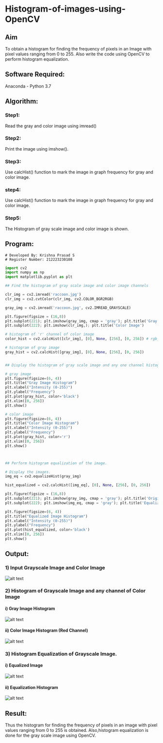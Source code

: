 # Histogram-of-images-using-OpenCV

## Aim
To obtain a histogram for finding the frequency of pixels in an Image with pixel values ranging from 0 to 255. Also write the code using OpenCV to perform histogram equalization.

## Software Required:
Anaconda - Python 3.7

## Algorithm:
### Step1:
Read the gray and color image using imread()

### Step2:
Print the image using imshow().



### Step3:
Use calcHist() function to mark the image in graph frequency for gray and color image.

### step4:
Use calcHist() function to mark the image in graph frequency for gray and color image.

### Step5:
The Histogram of gray scale image and color image is shown.


## Program:
```
# Developed By: Krishna Prasad S 
# Register Number: 212223230108
```
```py
import cv2
import numpy as np
import matplotlib.pyplot as plt

## Find the histogram of gray scale image and color image channels

clr_img = cv2.imread('raccoon.jpg')
clr_img = cv2.cvtColor(clr_img, cv2.COLOR_BGR2RGB)

gray_img = cv2.imread('raccoon.jpg', cv2.IMREAD_GRAYSCALE)

plt.figure(figsize = (16,8))
plt.subplot(221); plt.imshow(gray_img, cmap = 'gray'); plt.title('Gray Image')
plt.subplot(222); plt.imshow(clr_img,); plt.title('Color Image')

# histogram of 'r' channel of color image
color_hist = cv2.calcHist([clr_img], [0], None, [256], [0, 256]) # rgb_img -- r(0) g(1) b(2)

# histogram of gray image
gray_hist = cv2.calcHist([gray_img], [0], None, [256], [0, 256])


## Display the histogram of gray scale image and any one channel histogram from color image

# gray image
plt.figure(figsize=(6, 4))
plt.title("Gray Image Histogram")
plt.xlabel("Intensity (0-255)")
plt.ylabel("Frequency")
plt.plot(gray_hist, color='black')
plt.xlim([0, 256])
plt.show()

# color image
plt.figure(figsize=(6, 4))
plt.title("Color Image Histogram")
plt.xlabel("Intensity (0-255)")
plt.ylabel("Frequency")
plt.plot(gray_hist, color='r')
plt.xlim([0, 256])
plt.show()



## Perform histogram equalization of the image. 

# Display the images.
img_eq = cv2.equalizeHist(gray_img)

hist_equalized = cv2.calcHist([img_eq], [0], None, [256], [0, 256])

plt.figure(figsize = (16,8))
plt.subplot(221); plt.imshow(gray_img, cmap = 'gray'); plt.title('Original Gray Image')
plt.subplot(222); plt.imshow(img_eq, cmap = 'gray'); plt.title('Equalized Image')

plt.figure(figsize=(6, 4))
plt.title("Equalized Image Histogram")
plt.xlabel("Intensity (0-255)")
plt.ylabel("Frequency")
plt.plot(hist_equalized, color='black')
plt.xlim([0, 256])
plt.show()
```
## Output:
### 1) Input Grayscale Image and Color Image

![alt text](clr_gray.png)

### 2) Histogram of Grayscale Image and any channel of Color Image

#### i) Gray Image Histogram
![alt text](gray_hst.png)

#### ii) Color Image Histogram (Red Channel)
![alt text](clr_hst.png)

### 3) Histogram Equalization of Grayscale Image.

#### i) Equalized Image 
![alt text](eq_img.png)

#### ii) Equalization Histogram
![alt text](eq_hst.png)



## Result: 
Thus the histogram for finding the frequency of pixels in an image with pixel values ranging from 0 to 255 is obtained. Also,histogram equalization is done for the gray scale image using OpenCV.
